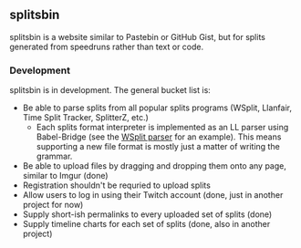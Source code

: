 ## splitsbin

splitsbin is a website similar to Pastebin or GitHub Gist, but for splits
generated from speedruns rather than text or code.

### Development

splitsbin is in development. The general bucket list is:

* Be able to parse splits from all popular splits programs (WSplit, Llanfair,
  Time Split Tracker, SplitterZ, etc.)
  * Each splits format interpreter is implemented as an LL parser using
    Babel-Bridge (see the [WSplit parser][1] for an example). This means
    supporting a new file format is mostly just a matter of writing the
    grammar.
* Be able to upload files by dragging and dropping them onto any page, similar
  to Imgur (done)
* Registration shouldn't be requried to upload splits
* Allow users to log in using their Twitch account (done, just in another
  project for now)
* Supply short-ish permalinks to every uploaded set of splits (done)
* Supply timeline charts for each set of splits (done, also in another project)

[1]: https://github.com/skoh-fley/splitsbin/blob/master/lib/wsplit_parser.rb
